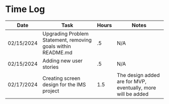 # Time Log

| Date       | Task                                                        | Hours | Notes                                                        |
|------------|-------------------------------------------------------------|-------|--------------------------------------------------------------|
| 02/15/2024 | Upgrading Problem Statement, removing goals within README.md | .5    | N/A                                                          |
| 02/15/2024 | Adding new user stories                                     | .5    | N/A                                                          |
| 02/17/2024 | Creating screen design for the IMS project                  | 1.5   | The design added are for MVP, eventually, more will be added |
